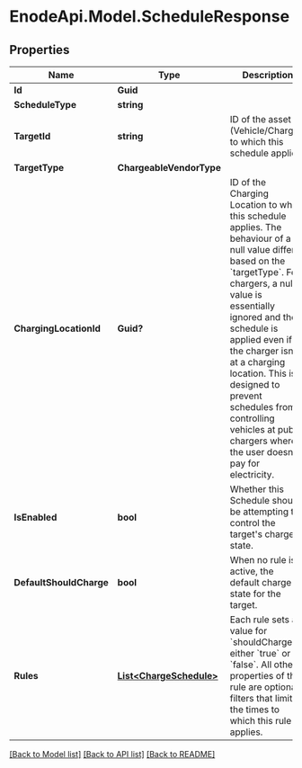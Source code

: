 # EnodeApi.Model.ScheduleResponse

## Properties

Name | Type | Description | Notes
------------ | ------------- | ------------- | -------------
**Id** | **Guid** |  | 
**ScheduleType** | **string** |  | 
**TargetId** | **string** | ID of the asset (Vehicle/Charger) to which this schedule applies | 
**TargetType** | **ChargeableVendorType** |  | 
**ChargingLocationId** | **Guid?** | ID of the Charging Location to which this schedule applies. The behaviour of a null value differes based on the &#x60;targetType&#x60;. For chargers, a null value is essentially ignored and the schedule is applied even if the charger isn&#39;t at a charging location.  This is designed to prevent schedules from controlling vehicles at public chargers where the user doesn&#39;t pay for electricity. | 
**IsEnabled** | **bool** | Whether this Schedule should be attempting to control the target&#39;s charge state. | [default to true]
**DefaultShouldCharge** | **bool** | When no rule is active, the default charge state for the target. | 
**Rules** | [**List&lt;ChargeSchedule&gt;**](ChargeSchedule.md) | Each rule sets a value for &#x60;shouldCharge&#x60;, either &#x60;true&#x60; or &#x60;false&#x60;. All other properties of the rule are optional filters that limit the times to which this rule applies. | 

[[Back to Model list]](../README.md#documentation-for-models) [[Back to API list]](../README.md#documentation-for-api-endpoints) [[Back to README]](../README.md)

